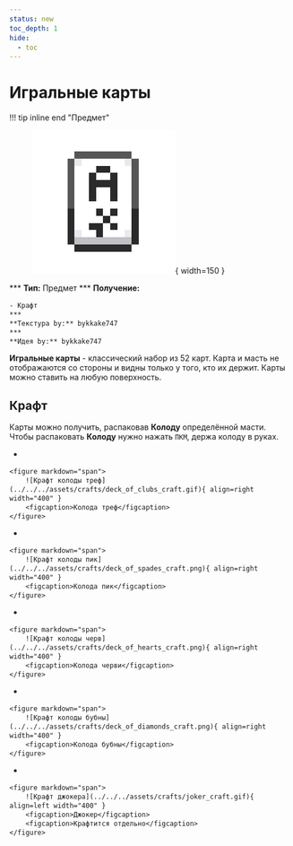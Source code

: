 ```yaml
---
status: new
toc_depth: 1
hide:
  - toc
---
```


# Игральные карты

!!! tip inline end "Предмет"
    <figure markdown="span">
        ![Игральные карты на кошкокрафте](../../assets/items/items/card.gif){ width=150 }
    </figure>
    ***
    **Тип:** Предмет
    ***
    **Получение:**
    
    - Крафт
    ***
    **Текстура by:** bykkake747
    ***
    **Идея by:** bykkake747

**Игральные карты** - классический набор из 52 карт. Карта и масть не отображаются со стороны и видны только у того, кто их держит.
Карты можно ставить на любую поверхность.

## Крафт

Карты можно получить, распаковав **Колоду** определённой масти. Чтобы распаковать **Колоду** нужно нажать `ПКМ`, держа колоду в руках.

<div class="grid cards" markdown>

- 

    <figure markdown="span">
        ![Крафт колоды треф](../../../assets/crafts/deck_of_clubs_craft.gif){ align=right width="400" }
        <figcaption>Колода треф</figcaption>
    </figure>

- 


    <figure markdown="span">
        ![Крафт колоды пик](../../../assets/crafts/deck_of_spades_craft.png){ align=right width="400" }
        <figcaption>Колода пик</figcaption>
    </figure>

</div>

<div class="grid cards" markdown>

- 

    <figure markdown="span">
        ![Крафт колоды черв](../../../assets/crafts/deck_of_hearts_craft.png){ align=right width="400" }
        <figcaption>Колода черви</figcaption>
    </figure>

- 


    <figure markdown="span">
        ![Крафт колоды бубны](../../../assets/crafts/deck_of_diamonds_craft.png){ align=right width="400" }
        <figcaption>Колода бубны</figcaption>
    </figure>

- 


    <figure markdown="span">
        ![Крафт джокера](../../../assets/crafts/joker_craft.gif){ align=left width="400" }
        <figcaption>Джокер</figcaption>
        <figcaption>Крафтится отдельно</figcaption>
    </figure>

</div>
